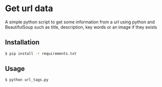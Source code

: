 # Get url data
A simple python script to get some information from a url using python and BeautifulSoup such as title, description, key words or an image if they exists 

## Installation
```bash
$ pip install -r requirements.txt
```

## Usage
```bash
$ python url_tags.py
```